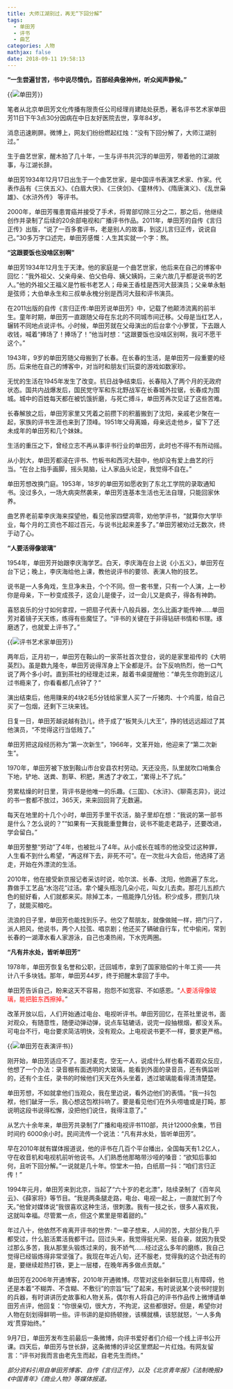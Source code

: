 ```yaml
---
title: 大师江湖别过，再无“下回分解”
tags:
  - 单田芳
  - 评书
  - 曲艺
categories: 人物
mathjax: false
date: 2018-09-11 19:58:13
---
```

**“一生尝遍甘苦，书中说尽情仇，百部经典傲神州，听众闻声静候。”**

{{<img src="http://ian2.oss-cn-hangzhou.aliyuncs.com/2018-09-11-115918.jpg" alt="单田芳">}}

笔者从北京单田芳文化传播有限责任公司经理肖建陆处获悉，著名评书艺术家单田芳11日下午3点30分因病在中日友好医院去世，享年84岁。

消息迅速刷屏。微博上，网友们纷纷燃起红烛：“没有下回分解了，大师江湖别过。”

生于曲艺世家，醒木拍了几十年，一生与评书共沉浮的单田芳，带着他的江湖故事，与江湖长辞。

单田芳1934年12月17日出生于一个曲艺世家，是中国评书表演艺术家、作家。代表作品有《三侠五义》、《白眉大侠》、《三侠剑》、《童林传》、《隋唐演义》、《乱世枭雄》、《水浒外传》 等评书。

2000年，单田芳罹患胃癌并接受了手术，将胃部切除三分之二，那之后，他继续创作并录制了后续的20余部电视和广播评书作品。2011年，单田芳的自传《言归正传》出版，“说了一百多套评书，老是别人的故事，到这儿言归正传，说说自己。”30多万字口述完，单田芳感慨：人生其实就一个字：熬。

**“这跟要饭也没啥区别啊”**

单田芳1934年12月生于天津。他的家庭是一个曲艺世家，他后来在自己的博客中回忆：“我外祖父、父亲母亲、伯父伯母、姨父姨妈，三亲六故几乎都是说书的艺人。”他的外祖父王福义是竹板书老艺人；母亲王香桂是西河大鼓演员；父亲单永魁是弦师；大伯单永生和三叔单永槐分别是西河大鼓和评书演员。

在2011出版的自传《言归正传:单田芳说单田芳》中，记载了他颠沛流离的前半生。童年时期，单田芳一直跟随父母在东北的不同城市间迁移。父母是当红艺人，辗转不同地点说评书。小时候，单田芳就在父母演出的后台拿个小箩筐，下去跟人收钱，喊着“捧场了！捧场了！”他当时想：“这跟要饭也没啥区别啊，我可不愿干这个。”

1943年，9岁的单田芳随父母搬到了长春。在长春的生活，是单田芳一段重要的经历。后来他在自己的博客中，对当时和朋友们玩耍的游戏如数家珍。

无忧的生活在1945年发生了改变。抗日战争结束后，长春陷入了两个月的无政府状态。国共内战爆发后，国民党守军和东北野战军在长春城外拉锯，长春成为围城。城中的百姓每天都在被饥饿折磨，与死亡搏斗，单田芳再次见证了这些苦难。

长春解放之后，单田芳家里又凭着之前攒下的积蓄搬到了沈阳，亲戚老少聚在一起，家族的评书生涯也来到了顶峰。1951年父母离婚，母亲远走他乡，留下了还未成年的单田芳和几个妹妹。

生活的重压之下，曾经立志不再从事评书行业的单田芳，此时也不得不有所动摇。

从小到大，单田芳都浸在评书、竹板书和西河大鼓中，他却没有爱上曲艺的行当。“在台上指手画脚，摇头晃脑，让人家品头论足，我觉得不自在。”

单田芳想改换门庭。1953年，18岁的单田芳如愿收到了东北工学院的录取通知书。没过多久，一场大病突然袭来，单田芳连基本生活也无法自理，只能回家休养。

曲艺界老前辈李庆海来探望他，看见他家四壁凋零，劝他学评书，“就算你大学毕业，每个月的工资也不超过百元，与说书比起来差多了。”单田芳被劝过无数次，终于动了心。

**“人要活得像玻璃”**

1954年，单田芳开始跟李庆海学艺。白天，李庆海在台上说《小五义》，单田芳在台下记；晚上，李庆海给他上课，教他说评书的要领、表演人物的技艺。

说书是一人多角戏，生旦净末丑，个个不同。但一套书里，只有一个人演，上一秒你是母亲，下一秒变成孩子，这会儿是傻子，过一会儿又是疯子，得各有神韵。

喜怒哀乐的分寸如何拿捏，一把扇子代表十八般兵器，怎么比画才能传神……单田芳对着镜子天天练，练得有些魔怔了。“评书的关键在于非得钻研书情和书理。琢磨透了，也就爱上评书了。”

{{<img src="http://ian2.oss-cn-hangzhou.aliyuncs.com/2018-09-11-120007.jpg" alt="评书艺术家单田芳">}}

两年后，正月初一，单田芳在鞍山的一家茶社首次登台，说的是家里祖传的《大明英烈》。虽是数九隆冬，单田芳说得浑身上下全都是汗。台下反响热烈，他一口气说了两个多小时。直到茶社的经理走过来，敲着书桌提醒他：“单先生你跑到这儿过书瘾来了，你看看都几点钟了？”

演出结束后，他用赚来的4块2毛5分钱给家里人买了一斤猪肉、十个鸡蛋，给自己买了一包烟，还剩下三块来钱。

日复一日，单田芳越说越有劲儿，终于成了“板凳头儿大王”，挣的钱远远超过了其他演员，“不觉得这行当低贱了。”

单田芳把这段经历称为“第一次新生”，1966年，文革开始，他迎来了“第二次新生”。

1970年，单田芳被下放到鞍山市台安县农村劳动。天还没亮，队里就吹口哨集合下地，铲地、送粪、割草、积肥，黑透了才收工，“累得上不了炕。”

劳累枯燥的时日里，背评书是他唯一的乐趣。《三国》、《水浒》、《聊斋志异》，说过的书一套都不放过，365天，来来回回背了无数遍。

每天在地里的十几个小时，单田芳手里干农活，脑子里却在想：“我说的第一部书是什么？怎么说的？”“如果有一天我能重登舞台，说书不能走老路子，还要改进，学会留白。”

单田芳整整“劳动”了4年，也被批斗了4年。从小成长在城市的他没受过这种罪，人生看不到什么希望，“再这样下去，非死不可”。在一次批斗大会后，他选择了逃走，开始在外漂流的生活。

2010年，他在接受新京报记者采访时说，哈尔滨、长春、沈阳，他跑遍了东北，靠做手工艺品“水泡花”过活。拿个罐头瓶泡几朵小花，叫女儿去卖。那花儿五颜六色的挺好看，人们就都来买。除掉工本，一瓶能挣几分钱。积少成多，攒到几块了，就能买粮吃。

流浪的日子里，单田芳也能找到乐子。他交了帮朋友，就像做贼一样，把门闩了，派人把风，他说书，两个人拉弦、唱京剧；他还买了辆破自行车，忙中偷闲，常到长春的一湖潭水看人家游泳，自己也凑热闹，下水兜两圈。

**“凡有井水处，皆听单田芳”**

1978年，单田芳恢复名誉和公职，迁回城市，拿到了国家赔偿的十年工资——共计八千多块钱。那年，单田芳44岁，终于把醒木拿回了手中。

单田芳告诉自己，盼来这天不容易，抱怨不如宽容、不如感恩。“<font color="red">人要活得像玻璃，能把脏东西擦掉。</font>”

改革开放以后，人们开始通过电台、电视听评书。单田芳回忆，在茶社里说书，面对观众，有随意性，随便动弹动弹，说点车轱辘话，说完一段抽根烟，都没关系。可电台不行，电台要求简洁明快，没有观众。上电视说书更不一样，要求更严格。

{{<img src="http://ian2.oss-cn-hangzhou.aliyuncs.com/2018-09-11-120135.jpg" alt="单田芳在表演评书">}}

刚开始，单田芳适应不了。面对麦克，空无一人，说成什么样也看不着观众反应，他想了一个办法：录音棚有面透明的大玻璃，能看到外面的录音员，还有俩监听的，还有个主任，录书的时候他们天天在外头坐着，透过玻璃能看得清清楚楚。

单田芳想，不如就拿他们当观众，我在里边说，看外边他们的表情。“我一抖包袱，他们龇牙一乐，我心想这包袱抖响了。要是看见他们在外头唠嗑或是打盹，那说明这段书说得松懈，没把他们说住，我得注意了。”

从艺六十余年来，单田芳共录制了广播和电视评书110部，共计12000余集，节目时间约 6000余小时。民间流传一个说法：“凡有井水处，皆听单田芳”。

早在2010年就有媒体报道说，他的评书在几百个平台播出，全国每天有1.2亿人，守在收音机和电视机前听他说书。人们熟悉他那略带沙哑的嗓音：“欲知后事如何，且听下回分解。”一说就是几十年。惊堂木一拍，白纸扇一抖：“咱们言归正传！”

1994年元月，单田芳来到北京，当起了“六十岁的老北漂”，陆续录制了《百年风云》、《薛家将》等节目。“我是两条腿走路，电台、电视一起上，一直就忙到了今天。”他曾对媒体说“我很喜欢这种生活，很刺激。我有一技之长，很多人喜欢我，这就叫幸福。尽管累一点，但这个累里是带着甜的。”

年过八十，他依然不肯离开评书的世界: “一辈子想来，人间的苦，大部分我几乎都受过，什么脏活累活我都干过。回过头来，我觉得挺光荣、挺自豪，就因为我受过那么多苦，我从那里头锻炼过来的，我不娇气……经过这么多年的磨练，我自己觉得已经锻炼得非常坚强了。我现在年近八旬，还不服老，觉得我的这个劲还有的是，要继续趁热打铁，更上一层楼，在晚年再多做点贡献。”

单田芳在2006年开通博客，2010年开通微博。尽管对这些新鲜玩意儿有障碍，他还是本着“不糊弄、不含糊、不敷衍”的宗旨“玩”了起来，有时说说某个说书时提到的兵器，有时讲讲历史故事和人物关系，偶尔有人将自己的评书作品传上微博请单田芳点评，他回复：“你很亲切，很大方，不拘泥，这些都很好。但是，希望你对人物在刻划得鲜明一些。评书讲的是抑扬顿挫，该横就横，该怒就怒，‘一人多角戏’贯穿始终。”

9月7日，单田芳发布生前最后一条微博，向评书爱好者们介绍一个线上评书公开课。四天后，单田芳与世长辞，这条微博的评论区里燃起一片红烛。有网友留言：“评书对我而言由老先生而起，自老先生而终。”

*部分资料引用自单田芳博客、自传《言归正传》，以及《北京青年报》《法制晚报》《中国青年》《商业人物》等媒体报道。*
